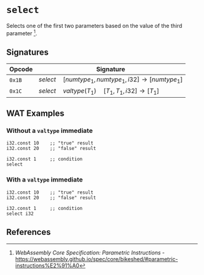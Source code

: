 
# `select`

Selects one of the first two parameters based on the value of the third parameter [^§2.4.4].




## Signatures

| Opcode | Signature |
|--------|-----------|
| `0x1B` | $select \quad [ numtype_1, numtype_1, i32 ] \to [ numtype_1 ]$ |
| `0x1C` | $select \quad valtype(T_1) \quad [ T_1, T_1, i32 ] \to [ T_1 ]$ |







## WAT Examples

### Without a `valtype` immediate

```wasm
i32.const 10    ;; "true" result
i32.const 20    ;; "false" result

i32.const 1     ;; condition
select
```

### With a `valtype` immediate

```wasm
i32.const 10    ;; "true" result
i32.const 20    ;; "false" result

i32.const 1     ;; condition
select i32
```




## References

[^§2.4.4]: _WebAssembly Core Specification: Parametric Instructions_ - <https://webassembly.github.io/spec/core/bikeshed/#parametric-instructions%E2%91%A0>

